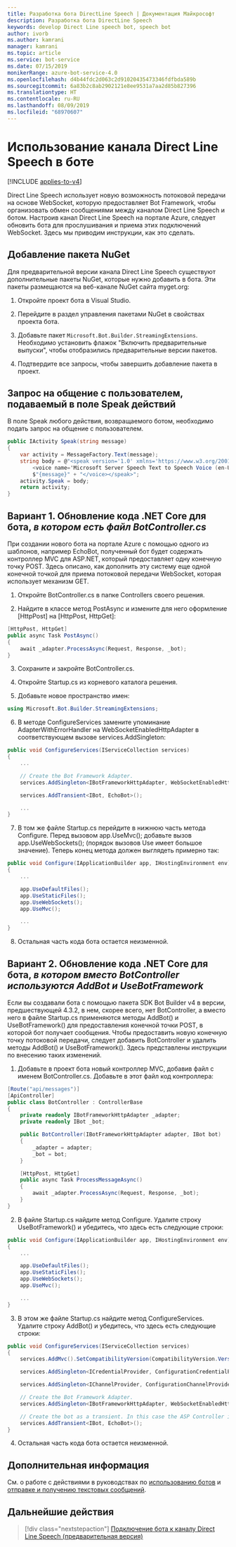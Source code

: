 ```yaml
---
title: Разработка бота DirectLine Speech | Документация Майкрософт
description: Разработка бота DirectLine Speech
keywords: develop Direct Line speech bot, speech bot
author: ivorb
ms.author: kamrani
manager: kamrani
ms.topic: article
ms.service: bot-service
ms.date: 07/15/2019
monikerRange: azure-bot-service-4.0
ms.openlocfilehash: d4b44fdc2d063c2d91020435473346fdfbda589b
ms.sourcegitcommit: 6a83b2c8ab2902121e8ee9531a7aa2d85b827396
ms.translationtype: HT
ms.contentlocale: ru-RU
ms.lasthandoff: 08/09/2019
ms.locfileid: "68970607"
---
```

# <a name="use-direct-line-speech-in-your-bot"></a>Использование канала Direct Line Speech в боте

[!INCLUDE [applies-to-v4](includes/applies-to.md)]

Direct Line Speech использует новую возможность потоковой передачи на основе WebSocket, которую предоставляет Bot Framework, чтобы организовать обмен сообщениями между каналом Direct Line Speech и ботом. Настроив канал Direct Line Speech на портале Azure, следует обновить бота для прослушивания и приема этих подключений WebSocket. Здесь мы приводим инструкции, как это сделать.

## <a name="add-the-nuget-package"></a>Добавление пакета NuGet
Для предварительной версии канала Direct Line Speech существуют дополнительные пакеты NuGet, которые нужно добавить в бота. Эти пакеты размещаются на веб-канале NuGet сайта myget.org:
1.  Откройте проект бота в Visual Studio.

2.  Перейдите в раздел управления пакетами NuGet в свойствах проекта бота.

3.  Добавьте пакет `Microsoft.Bot.Builder.StreamingExtensions`. Необходимо установить флажок "Включить предварительные выпуски", чтобы отобразились предварительные версии пакетов.

4.  Подтвердите все запросы, чтобы завершить добавление пакета в проект.

## <a name="set-the-speak-field-on-activities-you-want-spoken-to-the-user"></a>Запрос на общение с пользователем, подаваемый в поле Speak действий
В поле Speak любого действия, возвращаемого ботом, необходимо подать запрос на общение с пользователем. 

```cs
public IActivity Speak(string message)
{
    var activity = MessageFactory.Text(message);
    string body = @"<speak version='1.0' xmlns='https://www.w3.org/2001/10/synthesis' xml:lang='en-US'>
        <voice name='Microsoft Server Speech Text to Speech Voice (en-US, JessaNeural)'>" +
        $"{message}" + "</voice></speak>";
    activity.Speak = body;
    return activity;
}
```

## <a name="option-1-update-your-net-core-bot-code-_if-your-bot-has-a-botcontrollercs_"></a>Вариант 1. Обновление кода .NET Core для бота, _в котором есть файл BotController.cs_
При создании нового бота на портале Azure с помощью одного из шаблонов, например EchoBot, полученный бот будет содержать контроллер MVC для ASP.NET, который предоставляет одну конечную точку POST. Здесь описано, как дополнить эту систему еще одной конечной точкой для приема потоковой передачи WebSocket, которая использует механизм GET.
1.  Откройте BotController.cs в папке Controllers своего решения.

2.  Найдите в классе метод PostAsync и измените для него оформление [HttpPost] на [HttpPost, HttpGet]:
```cs
[HttpPost, HttpGet]
public async Task PostAsync()
{ 
    await _adapter.ProcessAsync(Request, Response, _bot);
}
```

3.  Сохраните и закройте BotController.cs.

4.  Откройте Startup.cs из корневого каталога решения.

5.  Добавьте новое пространство имен:

```cs
using Microsoft.Bot.Builder.StreamingExtensions;
```

6.  В методе ConfigureServices замените упоминание AdapterWithErrorHandler на WebSocketEnabledHttpAdapter в соответствующем вызове services.AddSingleton:

```cs
public void ConfigureServices(IServiceCollection services)
{
    ...    

    // Create the Bot Framework Adapter.
    services.AddSingleton<IBotFrameworkHttpAdapter, WebSocketEnabledHttpAdapter>();

    services.AddTransient<IBot, EchoBot>();

    ...
}
```

7. В том же файле Startup.cs перейдите в нижнюю часть метода Configure. Перед вызовом app.UseMvc(); добавьте вызов app.UseWebSockets(); (порядок вызовов Use имеет большое значение). Теперь конец метода должен выглядеть примерно так:

```cs
public void Configure(IApplicationBuilder app, IHostingEnvironment env)
{
    ...

    app.UseDefaultFiles();
    app.UseStaticFiles();
    app.UseWebSockets();
    app.UseMvc();

    ...
}
```

8.  Остальная часть кода бота остается неизменной.

## <a name="option-2-update-your-net-core-bot-code-_if-your-bot-uses-addbot-and-usebotframework-instead-of-a-botcontroller_"></a>Вариант 2. Обновление кода .NET Core для бота, _в котором вместо BotController используются AddBot и UseBotFramework_

Если вы создавали бота с помощью пакета SDK Bot Builder v4 в версии, предшествующей 4.3.2, в нем, скорее всего, нет BotController, а вместо него в файле Startup.cs применяются методы AddBot() и UseBotFramework() для предоставления конечной точки POST, в которой бот получает сообщения. Чтобы предоставить новую конечную точку потоковой передачи, следует добавить BotController и удалить методы AddBot() и UseBotFramework(). Здесь представлены инструкции по внесению таких изменений.

1.  Добавьте в проект бота новый контроллер MVC, добавив файл с именем BotController.cs. Добавьте в этот файл код контроллера:

```cs
[Route("api/messages")]
[ApiController]
public class BotController : ControllerBase
{
    private readonly IBotFrameworkHttpAdapter _adapter;
    private readonly IBot _bot;

    public BotController(IBotFrameworkHttpAdapter adapter, IBot bot)
    {
        _adapter = adapter;
        _bot = bot;
    }

    [HttpPost, HttpGet]
    public async Task ProcessMessageAsync()
    {
        await _adapter.ProcessAsync(Request, Response, _bot);
    }
}
```
2.  В файле Startup.cs найдите метод Configure. Удалите строку UseBotFramework() и убедитесь, что здесь есть следующие строки:

```cs
public void Configure(IApplicationBuilder app, IHostingEnvironment env)
{
    ...

    app.UseDefaultFiles();
    app.UseStaticFiles();
    app.UseWebSockets();
    app.UseMvc();

    ...
}
```

3.  В этом же файле Startup.cs найдите метод ConfigureServices. Удалите строку AddBot() и убедитесь, что здесь есть следующие строки:

```cs
public void ConfigureServices(IServiceCollection services)
{
    services.AddMvc().SetCompatibilityVersion(CompatibilityVersion.Version_2_1);

    services.AddSingleton<ICredentialProvider, ConfigurationCredentialProvider>();

    services.AddSingleton<IChannelProvider, ConfigurationChannelProvider>();

    // Create the Bot Framework Adapter.
    services.AddSingleton<IBotFrameworkHttpAdapter, WebSocketEnabledHttpAdapter>();

    // Create the bot as a transient. In this case the ASP Controller is expecting an IBot.
    services.AddTransient<IBot, EchoBot>();
}
```
4.  Остальная часть кода бота остается неизменной.

## <a name="additional-information"></a>Дополнительная информация

См. о работе с действиями в руководствах по [использованию ботов](v4sdk/bot-builder-basics.md) и [отправке и получению текстовых сообщений](v4sdk/bot-builder-howto-send-messages.md).

## <a name="next-steps"></a>Дальнейшие действия
> [!div class="nextstepaction"]
> [Подключение бота к каналу Direct Line Speech (предварительная версия)](./bot-service-channel-connect-directlinespeech.md)
